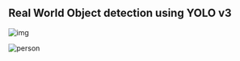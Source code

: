 ## Real World Object detection using YOLO v3

![img](https://user-images.githubusercontent.com/64481847/83357518-714e6980-a38a-11ea-8378-3accbd382a8d.jpg)


![person](https://user-images.githubusercontent.com/64481847/83357557-ab1f7000-a38a-11ea-8f42-08e5b58a0cd0.jpg)
